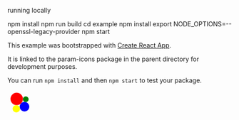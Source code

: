 running locally

npm install
npm run build
cd example
npm install
export NODE_OPTIONS=--openssl-legacy-provider
npm start



This example was bootstrapped with [Create React App](https://github.com/facebook/create-react-app).

It is linked to the param-icons package in the parent directory for development purposes.

You can run `npm install` and then `npm start` to test your package.

<svg height="50" viewBox="0 0 171.01329218188687 179.10117752332837" width="50" xmlns="http://www.w3.org/2000/svg"><circle cx="70" cy="70" r="50" fill="red"></circle><circle cx="132.55175372034842" cy="132.55175372034842" r="38.46153846153846" fill="blue"></circle><circle cx="66.6527739258117" cy="149.51537870676034" r="29.585798816568044" fill="yellow"></circle><circle cx="142.7255449273386" cy="72.18319050971404" r="22.758306781975417" fill="green"></circle></svg>
